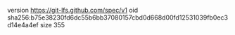 version https://git-lfs.github.com/spec/v1
oid sha256:b75e38230fd6dc55b6bb37080157cbd0d668d00fd12531039fb0ec3d14e4a4ef
size 355
